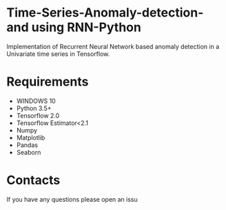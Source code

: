 # Time-Series-Anomaly-detection-and using RNN-Python
Implementation of Recurrent Neural Network based anomaly detection in a Univariate time series in Tensorflow.

# Requirements

* WINDOWS 10
* Python 3.5+
* Tensorflow 2.0
* Tensorflow Estimator<2.1
* Numpy
* Matplotlib
* Pandas
* Seaborn

# Contacts
If you have any questions please open an issu

